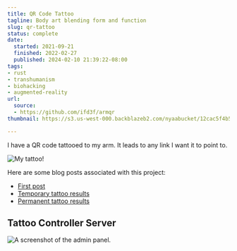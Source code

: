 ```yaml
---
title: QR Code Tattoo
tagline: Body art blending form and function
slug: qr-tattoo
status: complete
date:
  started: 2021-09-21
  finished: 2022-02-27
  published: 2024-02-10 21:39:22-08:00
tags:
- rust
- transhumanism
- biohacking
- augmented-reality
url:
  source:
  - https://github.com/ifd3f/armqr
thumbnail: https://s3.us-west-000.backblazeb2.com/nyaabucket/12cac5f4b5f482a0e390a33120d544e1a2bbdb22f26a1d2c08c7de0baad2c893/thumbnail.jpg

---
```


I have a QR code tattooed to my arm. It leads to any link I want it to point to.

![My tattoo!](https://s3.us-west-000.backblazeb2.com/nyaabucket/12cac5f4b5f482a0e390a33120d544e1a2bbdb22f26a1d2c08c7de0baad2c893/thumbnail.jpg)

Here are some blog posts associated with this project:

- [First post](https://astrid.tech/2021/09/22/0/qr-tattoo/)
- [Temporary tattoo results](https://astrid.tech/2021/10/03/0/temp-tattoo-results/)
- [Permanent tattoo results](https://astrid.tech/2022/03/03/22/0/qr-tattoo-result/)

## Tattoo Controller Server

![A screenshot of the admin panel.](https://s3.us-west-000.backblazeb2.com/nyaabucket/0f6b1f1d5014891a6f64577686f5f80f04e423125d877be2d6c2123398422fa8/admin.jpg)